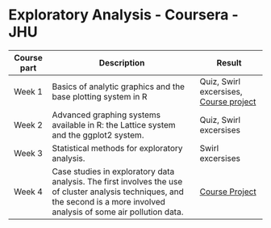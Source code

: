 # Exploratory Analysis - Coursera - JHU
|Course part|Description|Result|
|:-----------:|-----------|------|
|Week 1| Basics of analytic graphics and the base plotting system in R | Quiz, Swirl excersises, [Course project](./1/course_project/README.md)|
|Week 2| Advanced graphing systems available in R: the Lattice system and the ggplot2 system. | Quiz, Swirl excersises|
|Week 3| Statistical methods for exploratory analysis. | Swirl excersises |
|Week 4| Case studies in exploratory data analysis. The first involves the use of cluster analysis techniques, and the second is a more involved analysis of some air pollution data.  |[Course Project](./4/course_project/README.md)|


